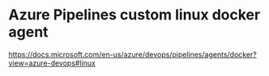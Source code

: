 # Azure Pipelines custom linux docker agent
https://docs.microsoft.com/en-us/azure/devops/pipelines/agents/docker?view=azure-devops#linux
